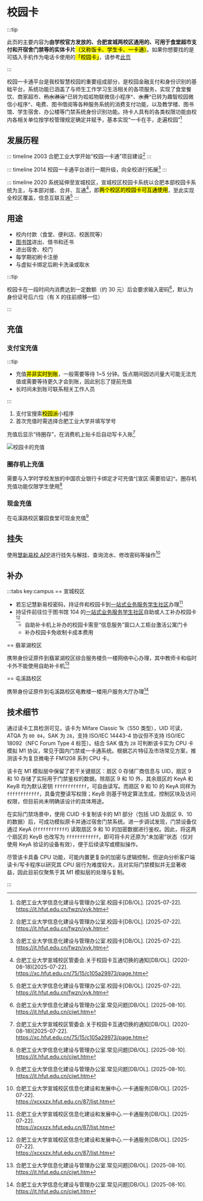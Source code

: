 # 校园卡

:::tip

此页的主要内容为**由学校官方发放的、合肥宣城两校区通用的、可用于食堂超市支付和开宿舍门禁等的实体卡片**<mark>（又称饭卡、学生卡、一卡通）</mark>。如果你想要找的是可插入手机作为电话卡使用的<mark>「校园卡」</mark>，请参考[此页](./calling_card.md)

:::


校园一卡通平台是我校智慧校园的重要组成部分，是校园金融支付和身份识别的基础平台，系统功能已涵盖了与师生工作学习生活相关的各项服务，实现了食堂餐饮、商家超市、~~热水淋浴~~^已转为呱呱物联微信小程序^、~~水费~~^已转为趣智校园微信小程序^、电费、图书借阅等各种服务系统的消费支付功能，以及教学楼、图书馆、学生宿舍、办公楼等门禁系统身份识别功能。持卡人具有的各类权限功能由校内各相关单位按学校管理规定确定并赋予，基本实现“一卡在手，走遍校园”[^1]

## 发展历程

::: timeline 2003
合肥工业大学开始“校园一卡通”项目建设[^1]
:::

::: timeline 2014
校园一卡通平台进行一期升级，向全校进行拓展[^1]
:::

::: timeline 2020
系统延伸至宣城校区，宣城校区校园卡系统以合肥本部校园卡系统为主，与本部对接、合并、互通[^2]，即<mark>两个校区的校园卡可互通使用</mark>，至此实现全校区覆盖，信息互联互通[^1]
:::

## 用途

- 校内付款（食堂、便利店、校医院等）
- [图书馆](../campus/xc/library)进出、借书和还书
- 进出宿舍、校门
- 每学期初刷卡注册
- 与虚拟卡绑定后刷卡洗澡或取水

:::tip

校园卡在一段时间内消费达到一定数额（约 30 元）后会要求输入密码[^4]，默认为身份证号后六位（有 X 的往前顺移一位）

:::

## 充值

### 支付宝充值

:::tip

- 充值<mark>并非实时到账</mark>，一般需要等待 1~5 分钟。饭点期间因访问量大可能无法充值或需要等待更久才会到账，因此别忘了提前充值
- 长时间未到账可联系相关工作人员

:::

1. 支付宝搜索<mark>校园派</mark>小程序
2. 首次充值时需选择合肥工业大学并填写学号

充值后显示“待圈存”，在消费机上贴卡后自动写卡入账[^2]

![校园卡的充值](./media/campus_card_recharge.png)

### 圈存机上充值

需要与入学时学校发放的中国农业银行卡绑定才可充值^[宣区:需要验证]^。圈存机充值功能仅限学生使用[^4]

### 现金充值

在屯溪路校区馨园食堂可现金充值[^4]

## 挂失

使用[慧新易校 APP](../life/app#慧新易校)进行挂失与解挂、查询流水、修改密码等操作[^3]

## 补办

:::tabs key:campus
== 宣城校区

- 若忘记慧新易校密码，持证件和校园卡到[一站式业务服务学生社区](../campus/xc/library#一站式服务中心-勤工助学中心-104-办公室)办理[^3]
- 持证件前往位于图书馆 104 的[一站式业务服务学生社区](../campus/xc/library#一站式服务中心-勤工助学中心-104-办公室)自助或人工补办校园卡[^3]
  - 自助补卡机上补办的校园卡需至“信息服务”窗口人工柜台激活公寓门卡
  - 补办校园卡免收制卡成本费用

== 翡翠湖校区

携带身份证原件到翡翠湖校区综合服务楼负一楼网络中心办理，其中教师卡和临时卡外不能使用自助补卡机[^4]

== 屯溪路校区

携带身份证原件到屯溪路校区电教楼一楼用户服务大厅办理[^4]


## 技术细节

通过读卡工具检测可见，该卡为 Mifare Classic 1k（S50 类型），UID 可读，ATQA 为 `00 04`，SAK 为 `28`，支持 ISO/IEC 14443-4 协议但不支持 ISO/IEC 18092（NFC Forum Type 4 标签）。结合 SAK 值为 `28` 可判断该卡实为 CPU 卡模拟 M1 协议，常见于国内门禁或一卡通系统。根据芯片特征及市场常见方案，推测该卡为复旦微电子 FM1208 系列 CPU 卡。

该卡在 M1 模拟层中保留了若干关键扇区：扇区 0 存储厂商信息与 UID，扇区 9 和 10 存储了实际用于门禁鉴权的数据。除扇区 9 和 10 外，其余扇区的 KeyA 和 KeyB 均为默认密钥 `ffffffffffff`，可自由读写。而扇区 9 和 10 的 KeyA 同样为 `ffffffffffff`，具备完整读写权限；KeyB 则基于特定算法生成，控制区块及访问权限，但目前尚未明确该设计的具体用途。

在实际门禁场景中，使用 CUID 卡复制该卡的 M1 部分（包括 UID 及扇区 9、10 的数据）后，可成功模拟原卡并通过宿舍门禁系统。进一步调试发现，门禁设备仅通过 KeyA (`ffffffffffff`) 读取扇区 9 和 10 的加密数据进行鉴权。因此，将这两个扇区的 KeyB 也改写为 `ffffffffffff`，即可将卡片还原为“未加密”状态（仅对使用 KeyA 验证的设备有效），便于后续读写或模拟操作。

尽管该卡具备 CPU 功能，可能内置更复杂的加密与逻辑控制，但逆向分析客户端读卡/写卡程序以研究其 CPU 层行为难度较大，且对实际门禁模拟并无显著收益，因此目前仅聚焦于其 M1 模拟层的处理与复制。


:::

[^1]:
    合肥工业大学信息化建设与管理办公室.校园卡[DB/OL]. \[2025-07-22].  
    <https://it.hfut.edu.cn/fwzn/xyk.htm>

[^2]:
    合肥工业大学宣城校区管委会.关于校园卡互通切换的通知[DB/OL]. (2020-08-18)\[2025-07-22].  
    <https://xc.hfut.edu.cn/75/15/c105a29973/page.htm>

[^3]:
    合肥工业大学宣城校区信息化建设和发展中心.一卡通服务[DB/OL]. \[2025-07-22].  
    <https://xcxxzx.hfut.edu.cn/87/list.htm>

[^4]:
    合肥工业大学信息化建设与管理办公室.常见问题[DB/OL]. \[2025-08-10].  
    <https://it.hfut.edu.cn/cjwt.htm>
